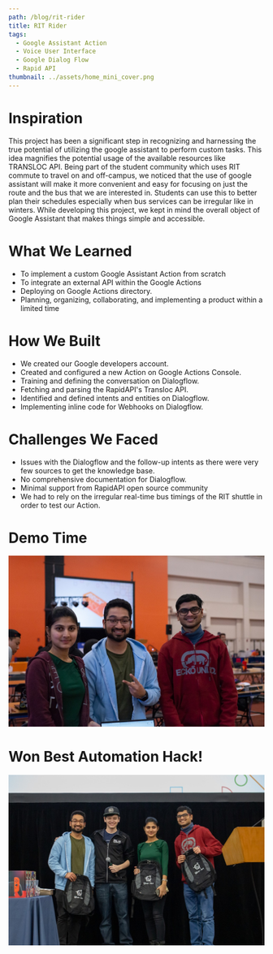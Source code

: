 ```yaml
---
path: /blog/rit-rider
title: RIT Rider
tags:
  - Google Assistant Action
  - Voice User Interface
  - Google Dialog Flow
  - Rapid API
thumbnail: ../assets/home_mini_cover.png
---
```

# Inspiration
This project has been a significant step in recognizing and harnessing the true potential of utilizing the google assistant to perform custom tasks. This idea magnifies the potential usage of the available resources like TRANSLOC API. Being part of the student community which uses RIT commute to travel on and off-campus, we noticed that the use of google assistant will make it more convenient and easy for focusing on just the route and the bus that we are interested in. Students can use this to better plan their schedules especially when bus services can be irregular like in winters. While developing this project, we kept in mind the overall object of Google Assistant that makes things simple and accessible.

# What We Learned
- To implement a custom Google Assistant Action from scratch
- To integrate an external API within the Google Actions
- Deploying on Google Actions directory.
- Planning, organizing, collaborating, and implementing a product within a limited time

# How We Built
- We created our Google developers account.
- Created and configured a new Action on Google Actions Console.
- Training and defining the conversation on Dialogflow.
- Fetching and parsing the RapidAPI's Transloc API.
- Identified and defined intents and entities on Dialogflow.
- Implementing inline code for Webhooks on Dialogflow.

# Challenges We Faced
- Issues with the Dialogflow and the follow-up intents as there were very few sources to get the knowledge base.
- No comprehensive documentation for Dialogflow.
- Minimal support from RapidAPI open source community
- We had to rely on the irregular real-time bus timings of the RIT shuttle in order to test our Action.

# Demo Time
![Picture containing a photo of the team presenting a demo.](../assets/RiderDemo.jpeg)

# Won Best Automation Hack!
![Picture containing a photo of the team on the stage receiving the award.](../assets/RiderCeremony.jpeg)
